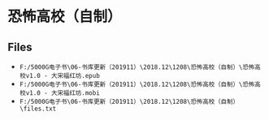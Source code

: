 # 恐怖高校（自制）

## Files

- `F:/5000G电子书\06-书库更新（201911）\2018.12\1208\恐怖高校（自制）\恐怖高校v1.0 - 大宋福红坊.epub`
- `F:/5000G电子书\06-书库更新（201911）\2018.12\1208\恐怖高校（自制）\恐怖高校v1.0 - 大宋福红坊.mobi`
- `F:/5000G电子书\06-书库更新（201911）\2018.12\1208\恐怖高校（自制）\files.txt`
